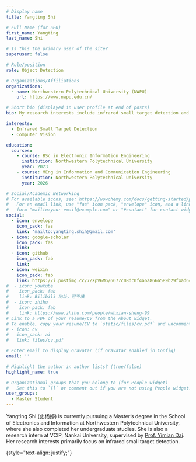 ```yaml
---
# Display name
title: Yangting Shi

# Full Name (for SEO)
first_name: Yangting 
last_name: Shi

# Is this the primary user of the site?
superuser: false

# Role/position
role: Object Detection

# Organizations/Affiliations
organizations:
  - name: Northwestern Polytechnical University (NWPU)
    url: https://www.nwpu.edu.cn/

# Short bio (displayed in user profile at end of posts)
bio: My research interests include infrared small target detection and computer vision.

interests:
  - Infrared Small Target Detection
  - Computer Vision

education:
  courses:
    - course: BSc in Electronic Information Engineering
      institution: Northwestern Polytechnical University
      year: 2023
    - course: MEng in Information and Communication Engineering
      institution: Northwestern Polytechnical University
      year: 2026

# Social/Academic Networking
# For available icons, see: https://wowchemy.com/docs/getting-started/page-builder/#icons
#   For an email link, use "fas" icon pack, "envelope" icon, and a link in the
#   form "mailto:your-email@example.com" or "#contact" for contact widget.
social:
  - icon: envelope
    icon_pack: fas
    link: 'mailto:yangting.shih@gmail.com'
  - icon: google-scholar
    icon_pack: fas
    link: 
  - icon: github
    icon_pack: fab
    link: 
  - icon: weixin
    icon_pack: fab
    link: https://i.postimg.cc/7ZXpV6MG/6677c08dc0f4a6a866a589b29f4ad6c.jpg
#  - icon: youtube
#    icon_pack: fab
#    link: Bilibili 地址，可不填
#  - icon: zhihu
#    icon_pack: fab
#    link: https://www.zhihu.com/people/whxian-sheng-99
# Link to a PDF of your resume/CV from the About widget.
# To enable, copy your resume/CV to `static/files/cv.pdf` and uncomment the lines below.
# - icon: cv
#   icon_pack: ai
#   link: files/cv.pdf

# Enter email to display Gravatar (if Gravatar enabled in Config)
email: ''

# Highlight the author in author lists? (true/false)
highlight_name: true

# Organizational groups that you belong to (for People widget)
#   Set this to `[]` or comment out if you are not using People widget.
user_groups:
  - Master Student
---
```


Yangting Shi (史杨婷) is currently pursuing a Master’s degree in the School of Electronics and Information at Northwestern Polytechnical University, where she also completed her undergraduate studies. She is also a research intern at VCIP, Nankai University, supervised by [Prof. Yimian Dai](https://yimian.grokcv.ai/). Her research interests primarily focus on infrared small target detection.

{style="text-align: justify;"}
